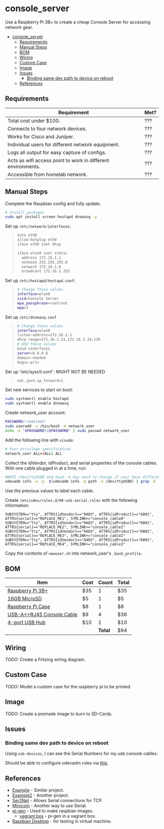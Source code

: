 # console_server

Use a Raspberry Pi 3B+ to create a cheap Console Server for accessing network gear.

- [console_server](#consoleserver)
  - [Requirements](#requirements)
  - [Manual Steps](#manual-steps)
  - [BOM](#bom)
  - [Wiring](#wiring)
  - [Custom Case](#custom-case)
  - [Image](#image)
  - [Issues](#issues)
    - [Binding same dev path to device on reboot](#binding-same-dev-path-to-device-on-reboot)
  - [References](#references)

## Requirements

| Requirement | Met? |
| --- | --- |
| Total cost under $100. | ??? |
| Connects to four network devices. | ??? |
| Works for Cisco and Juniper.| ??? |
| Individual users for different network equipment. | ??? |
| Logs all output for easy capture of configs. | ??? |
| Acts as wifi access point to work in different environments. | ??? |
| Accessible from homelab network. | ??? |

## Manual Steps

Complete the Raspbian config and fully update.

```bash
# Install packages
sudo apt install screen hostapd dnsmasq -y
```

Set up `/etc/network/interfaces`:

> ```bash
> auto eth0
> allow-hotplug eth0
> iface eth0 inet dhcp
> 
> iface wlan0 inet static
>   address 172.16.1.1
>   netmask 255.255.255.0
>   network 172.16.1.0
>   broadcast 172.16.1.255
> ```

Set up `/etc/hostapd/hostapd.conf`:

> ```bash
> # Change these values
> interface=wlan0
> ssid=Console Server
> wpa_passphrase=rootroot
> wpa=3
> ```

Set up `/etc/dnsmasq.conf`

> ```bash
> # Change these values
> interface=wlan0
> listen-address=172.16.1.1
> dhcp-range=172.16.1.21,172.16.1.24,12h
> # Add these values
> bind-interfaces
> server=8.8.8.8
> domain-needed
> bogus-priv
> ```

Set up '/etc/sysctl.conf`: MIGHT NOT BE NEEDED

> ```bash
> net.ipv4.ip_forward=1
> ```

Set new services to start on boot:

```bash
sudo systemctl enable hostapd
sudo systemctl enable dnsmasq
```

Create network_user account:

```bash
PASSWORD='rootroot'
sudo useradd -s /bin/bash -m network_user
echo -e "$PASSWORD\n$PASSWORD" | sudo passwd network_user
```

Add the following line with `visudo`:

```bash
# User privilege specification
network_user ALL=(ALL) ALL
```

Collect the idVendor, idProduct, and serial properties of the console cables. With one cable plugged in at a time, run:

```bash
#NOTE /dev/ttyUSB0 and head -4 may need to change if your have different hardware.
udevadm info -a -p  $(udevadm info -q path -n /dev/ttyUSB0) | grep -E '(idProduct|idVendor|serial)' | head -4
```

Use the previous values to label each cable.

Create `/etc/udev/rules.d/99-usb-serial.rules` with the following information:

```text
SUBSYSTEM=="tty", ATTRS{idVendor}=="0403", ATTRS{idProduct}=="6001", ATTRS{serial}=="REPLACE_ME1", SYMLINK+="console_cable0"
SUBSYSTEM=="tty", ATTRS{idVendor}=="0403", ATTRS{idProduct}=="6001", ATTRS{serial}=="REPLACE_ME2", SYMLINK+="console_cable1"
SUBSYSTEM=="tty", ATTRS{idVendor}=="0403", ATTRS{idProduct}=="6001", ATTRS{serial}=="REPLACE_ME3", SYMLINK+="console_cable2"
SUBSYSTEM=="tty", ATTRS{idVendor}=="0403", ATTRS{idProduct}=="6001", ATTRS{serial}=="REPLACE_ME4", SYMLINK+="console_cable3"
```

Copy the contents of `newuser.sh` into network_user's `.bash_profile`.

## BOM

| Item | Cost | Count | Total |
| --- | --- | --- | --- |
| [Raspberry Pi 3B+](https://www.amazon.com/ELEMENT-Element14-Raspberry-Pi-Motherboard/dp/B07BDR5PDW/) | $35 | 1 | $35 |
| [16GB MicroSD](https://www.amazon.com/Sandisk-Ultra-Micro-UHS-I-Adapter/dp/B073K14CVB/) | $5 | 1 | $5 |
| [Raspberry Pi Case](https://www.amazon.com/Official-Raspberry-Pi-Case-White/dp/B01CCPKCSK/) | $8 | 1 | $8 |
| [USB-A<>RJ45 Console Cable](https://www.amazon.com/Asunflower-Serial-Console-Rollover-Routers/dp/B00KMRVGFO/) | $9 | 4 | $36 |
| [4-port USB Hub](https://www.amazon.com/TP-Link-4-Port-Splitter-Foldable-UH400/) | $10 | 1 | $10 |
| | | __Total__ | $94 |

## Wiring

_TODO:_ Create a Fritzing wiring diagram.

## Custom Case

_TODO:_ Model a custom case for the raspberry pi to be printed.

## Image

_TODO_: Create a premade image to burn to SD-Cards.

## Issues

### Binding same dev path to device on reboot

Using `usb-devices`, I can see the Serial Numbers for my usb console cables.

Should be able to configure udevadm rules via [this](https://unix.stackexchange.com/questions/66901/how-to-bind-usb-device-under-a-static-name).

## References

* [Example](https://networklessons.com/uncategorized/raspberry-pi-as-cisco-console-server) - Similar project.
* [Example2](https://learn.sparkfun.com/tutorials/setting-up-a-raspberry-pi-3-as-an-access-point/set-up-wifi-access-point) - Another project.
* [Ser2Net](https://sourceforge.net/projects/ser2net/) - Allows Serial connections for TCP.
* [Minicom](https://www.cyberciti.biz/tips/connect-soekris-single-board-computer-using-minicom.html) - Another way to use Serial.
* [pi-gen](https://github.com/RPi-Distro/pi-gen) - Used to make raspbian images.
  * [vagrant box](https://app.vagrantup.com/adampie/boxes/pi-gen) - pi-gen in a vagrant box.
* [Raspbian Desktop](https://www.raspberrypi.org/downloads/raspberry-pi-desktop/) - for testing in virtual machine.
